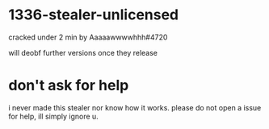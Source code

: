 # 1336-stealer-unlicensed
cracked under 2 min by Aaaaawwwwhhh#4720

will deobf further versions once they release

# don't ask for help 
i never made this stealer nor know how it works. please do not open a issue for help, ill simply ignore u.
